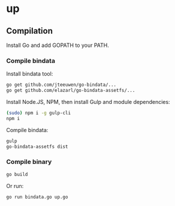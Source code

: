 # up

## Compilation
Install Go and add GOPATH to your PATH.

### Compile bindata
Install bindata tool:
```bash 
go get github.com/jteeuwen/go-bindata/...
go get github.com/elazarl/go-bindata-assetfs/...
```

Install Node.JS, NPM, then install Gulp and module dependencies:
```bash
(sudo) npm i -g gulp-cli
npm i
```

Compile bindata:
```bash
gulp
go-bindata-assetfs dist
```

### Compile binary
```bash
go build
```

Or run:
```bash
go run bindata.go up.go
```

